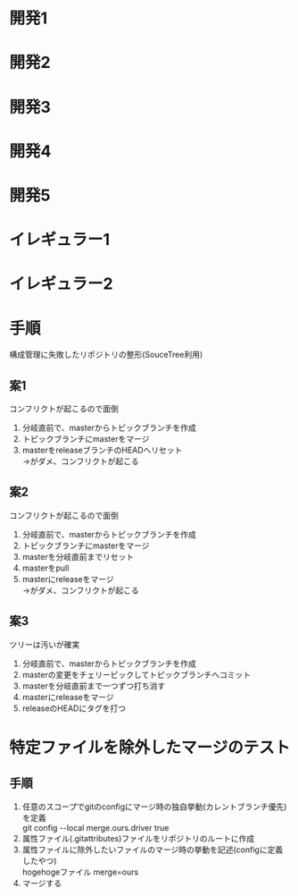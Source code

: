 # 開発1

# 開発2

# 開発3

# 開発4

# 開発5


# イレギュラー1

# イレギュラー2


# 手順
構成管理に失敗したリポジトリの整形(SouceTree利用)

## 案1
コンフリクトが起こるので面倒

1. 分岐直前で、masterからトピックブランチを作成
1. トピックブランチにmasterをマージ
1. masterをreleaseブランチのHEADへリセット  
→がダメ、コンフリクトが起こる

## 案2
コンフリクトが起こるので面倒
1. 分岐直前で、masterからトピックブランチを作成
1. トピックブランチにmasterをマージ
1. masterを分岐直前までリセット
1. masterをpull
1. masterにreleaseをマージ  
→がダメ、コンフリクトが起こる

## 案3
ツリーは汚いが確実
1. 分岐直前で、masterからトピックブランチを作成
1. masterの変更をチェリーピックしてトピックブランチへコミット
1. masterを分岐直前まで一つずつ打ち消す
1. masterにreleaseをマージ
1. releaseのHEADにタグを打つ

# 特定ファイルを除外したマージのテスト

## 手順
1. 任意のスコープでgitのconfigにマージ時の独自挙動(カレントブランチ優先)を定義  
git config --local merge.ours.driver true
1. 属性ファイル(.gitattributes)ファイルをリポジトリのルートに作成
1. 属性ファイルに除外したいファイルのマージ時の挙動を記述(configに定義したやつ)  
hogehogeファイル merge=ours
1. マージする
